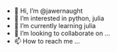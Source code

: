 - 👋 Hi, I’m @jawernaught
- 👀 I’m interested in python, julia
- 🌱 I’m currently learning julia
- 💞️ I’m looking to collaborate on ...
- 📫 How to reach me ...

<!---
jawernaught/jawernaught is a ✨ special ✨ repository because its `README.md` (this file) appears on your GitHub profile.
You can click the Preview link to take a look at your changes.
--->
